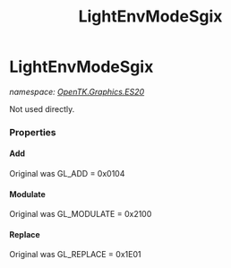 ﻿---
title: LightEnvModeSgix
---

# LightEnvModeSgix
_namespace: [OpenTK.Graphics.ES20](N-OpenTK.Graphics.ES20.html)_

Not used directly.



### Properties

#### Add
Original was GL_ADD = 0x0104
#### Modulate
Original was GL_MODULATE = 0x2100
#### Replace
Original was GL_REPLACE = 0x1E01

